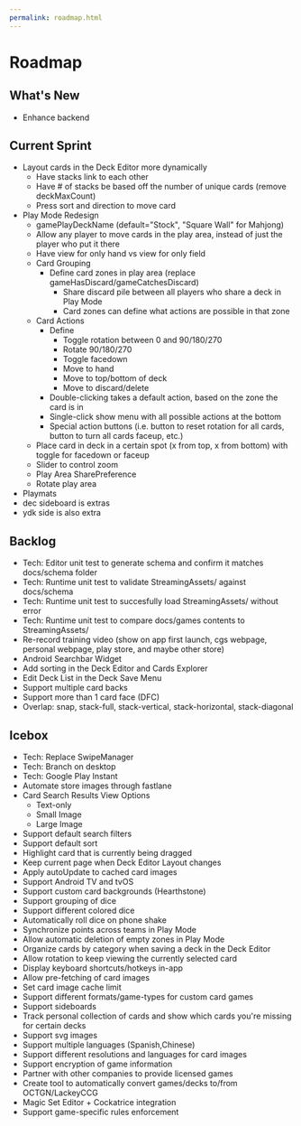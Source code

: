 ```yaml
---
permalink: roadmap.html
---
```


# Roadmap

## What's New
- Enhance backend

## Current Sprint
- Layout cards in the Deck Editor more dynamically
  - Have stacks link to each other
  - Have # of stacks be based off the number of unique cards (remove deckMaxCount)
  - Press sort and direction to move card
- Play Mode Redesign
  - gamePlayDeckName (default="Stock", "Square Wall" for Mahjong)
  - Allow any player to move cards in the play area, instead of just the player who put it there
  - Have view for only hand vs view for only field
  - Card Grouping
    - Define card zones in play area (replace gameHasDiscard/gameCatchesDiscard)
      - Share discard pile between all players who share a deck in Play Mode
      - Card zones can define what actions are possible in that zone
  - Card Actions
    - Define
      - Toggle rotation between 0 and 90/180/270
      - Rotate 90/180/270
      - Toggle facedown
      - Move to hand
      - Move to top/bottom of deck
      - Move to discard/delete
    - Double-clicking takes a default action, based on the zone the card is in
    - Single-click show menu with all possible actions at the bottom
    - Special action buttons (i.e. button to reset rotation for all cards, button to turn all cards faceup, etc.)
  - Place card in deck in a certain spot (x from top, x from bottom) with toggle for facedown or faceup
  - Slider to control zoom
  - Play Area SharePreference
  - Rotate play area
- Playmats
- dec sideboard is extras
- ydk side is also extra

## Backlog
- Tech: Editor unit test to generate schema and confirm it matches docs/schema folder
- Tech: Runtime unit test to validate StreamingAssets/ against docs/schema
- Tech: Runtime unit test to succesfully load StreamingAssets/ without error
- Tech: Runtime unit test to compare docs/games contents to StreamingAssets/
- Re-record training video (show on app first launch, cgs webpage, personal webpage, play store, and maybe other store)
- Android Searchbar Widget
- Add sorting in the Deck Editor and Cards Explorer
- Edit Deck List in the Deck Save Menu
- Support multiple card backs
- Support more than 1 card face (DFC)
- Overlap: snap, stack-full, stack-vertical, stack-horizontal, stack-diagonal

## Icebox
- Tech: Replace SwipeManager
- Tech: Branch on desktop
- Tech: Google Play Instant
- Automate store images through fastlane
- Card Search Results View Options
  - Text-only
  - Small Image
  - Large Image
- Support default search filters
- Support default sort
- Highlight card that is currently being dragged
- Keep current page when Deck Editor Layout changes
- Apply autoUpdate to cached card images
- Support Android TV and tvOS
- Support custom card backgrounds (Hearthstone)
- Support grouping of dice
- Support different colored dice
- Automatically roll dice on phone shake
- Synchronize points across teams in Play Mode
- Allow automatic deletion of empty zones in Play Mode
- Organize cards by category when saving a deck in the Deck Editor
- Allow rotation to keep viewing the currently selected card
- Display keyboard shortcuts/hotkeys in-app
- Allow pre-fetching of card images
- Set card image cache limit
- Support different formats/game-types for custom card games
- Support sideboards
- Track personal collection of cards and show which cards you're missing for certain decks
- Support svg images
- Support multiple languages (Spanish,Chinese)
- Support different resolutions and languages for card images
- Support encryption of game information
- Partner with other companies to provide licensed games
- Create tool to automatically convert games/decks to/from OCTGN/LackeyCCG
- Magic Set Editor + Cockatrice integration
- Support game-specific rules enforcement

